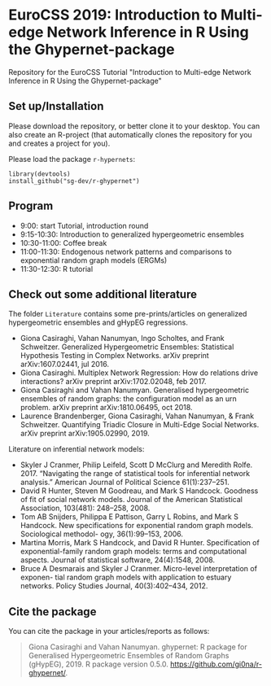 # EuroCSS 2019: Introduction to Multi-edge Network Inference in R Using the Ghypernet-package

Repository for the EuroCSS Tutorial "Introduction to Multi-edge Network Inference in R Using the Ghypernet-package"

## Set up/Installation

Please download the repository, or better clone it to your desktop. You can 
also create an R-project (that automatically clones the repository for you and
creates a project for you).

Please load the package `r-hypernets`: 

```{r}
library(devtools)
install_github("sg-dev/r-ghypernet")
```

## Program

- 9:00: start Tutorial, introduction round
- 9:15-10:30: Introduction to generalized hypergeometric ensembles
- 10:30-11:00: Coffee break
- 11:00-11:30: Endogenous network patterns and comparisons to exponential random graph models (ERGMs)
- 11:30-12:30: R tutorial 

## Check out some additional literature

The folder `Literature` contains some pre-prints/articles on generalized
hypergeometric ensembles and gHypEG regressions.

- Giona Casiraghi, Vahan Nanumyan, Ingo Scholtes, and Frank Schweitzer. Generalized Hypergeometric Ensembles: Statistical Hypothesis Testing in Complex Networks. arXiv preprint arXiv:1607.02441, jul 2016.
- Giona Casiraghi. Multiplex Network Regression: How do relations drive interactions? arXiv preprint arXiv:1702.02048, feb 2017.
- Giona Casiraghi and Vahan Nanumyan. Generalised hypergeometric ensembles of random graphs: the configuration model as an urn problem. arXiv preprint arXiv:1810.06495, oct 2018.
- Laurence Brandenberger, Giona Casiraghi, Vahan Nanumyan, & Frank Schweitzer. Quantifying Triadic Closure in Multi-Edge Social Networks. arXiv preprint arXiv:1905.02990, 2019.

Literature on inferential network models: 

- Skyler J Cranmer, Philip Leifeld, Scott D McClurg and Meredith Rolfe. 2017. “Navigating the range of statistical tools for inferential network analysis.” American Journal of Political Science 61(1):237–251.
- David R Hunter, Steven M Goodreau, and Mark S Handcock. Goodness of fit of social network models. Journal of the American Statistical Association, 103(481): 248–258, 2008.
- Tom AB Snijders, Philippa E Pattison, Garry L Robins, and Mark S Handcock. New specifications for exponential random graph models. Sociological methodol- ogy, 36(1):99–153, 2006.
- Martina Morris, Mark S Handcock, and David R Hunter. Specification of exponential-family random graph models: terms and computational aspects. Journal of statistical software, 24(4):1548, 2008.
- Bruce A Desmarais and Skyler J Cranmer. Micro-level interpretation of exponen- tial random graph models with application to estuary networks. Policy Studies Journal, 40(3):402–434, 2012.

## Cite the package

You can cite the package in your articles/reports as follows:

> Giona Casiraghi and Vahan Nanumyan. ghypernet: R package for Generalised Hypergeometric Ensembles of Random Graphs (gHypEG), 2019. R package version 0.5.0. https://github.com/gi0na/r-ghypernet/.
